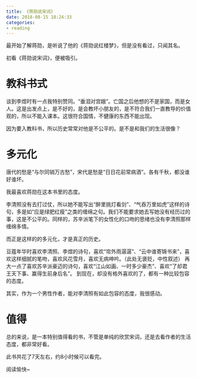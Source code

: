 ```yaml
---
title: 《蒋勋说宋词》
date: 2018-08-15 18:24:33
categories: 
- reading
---
```


最开始了解蒋勋，是听说了他的《蒋勋说红楼梦》，但是没有看过，只闻其名。

初看《蒋勋说宋词》，便被吸引。


# 教科书式

谈到李煜时有一点我特别赞同。“垂泪对宫娥”。亡国之后他想的不是家国，而是女人。这是出发点上，是不好的，是会教坏小朋友的，是不符合我们一直教导的价值观的，所以不能入课本。这很符合国情，不健康的东西不能出现。

因为要入教科书，所以历史常常对他是不公平的。是不是和我们的生活很像？


# 多元化

唐代的愁是“与尔同销万古愁”，宋代是愁是“日日花前常病酒”。各有千秋，都没谁好谁坏。

我最喜欢蒋勋在这本书里的态度。

李清照没有去打过仗，所以她不能写出“醉里挑灯看剑”、“气吞万里如虎”这样的诗句，多是如“应是绿肥红瘦”之类的缠绵之句。我们不能要求她去写她没有经历过的事，这是不公平的。同样的，苏辛派笔下的女性化的口吻的思绪也没有李清照那样缠绵多情。

而正是这样的的多元化，才是真正的历史。

豆蔻年华时喜欢李清照、李煜的诗句，喜欢“帘外雨潺潺”、“云中谁寄锦书来”，喜欢这样细腻的笔吻，喜欢风花雪月，喜欢无病呻吟。（此处无褒贬，中性叙述）
再大一点了喜欢苏辛派豪迈的诗句，喜欢“江山如画、一时多少豪杰”、喜欢“了却君王天下事、赢得生前身后名”。
到现在，却没有格外喜欢的了，都有一种比较包容的态度。

其实，作为一个男性作者，能对李清照有如此包容的态度，我很感动。


# 值得

总的来说，是一本特别值得看的书，不管是单纯的欣赏宋词，还是去看作者的生活态度，都非常好看。

此书共花了7天左右，约8小时候可以看完。

阅读愉快~
